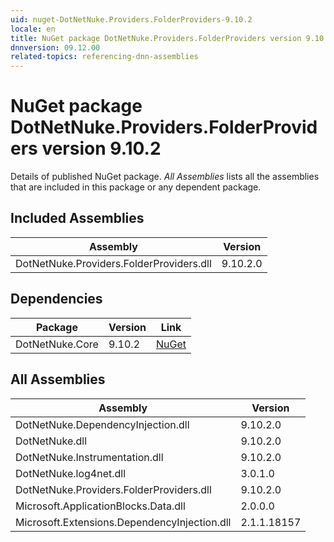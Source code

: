 ```yaml
---
uid: nuget-DotNetNuke.Providers.FolderProviders-9.10.2
locale: en
title: NuGet package DotNetNuke.Providers.FolderProviders version 9.10.2
dnnversion: 09.12.00
related-topics: referencing-dnn-assemblies
---
```


# NuGet package DotNetNuke.Providers.FolderProviders version 9.10.2
Details of published NuGet package.
*All Assemblies* lists all the assemblies that are included in this package or any dependent package.

## Included Assemblies

|Assembly|Version|
|---|---|
|DotNetNuke.Providers.FolderProviders.dll|9.10.2.0|

## Dependencies

|Package|Version|Link|
|---|---|---|
|DotNetNuke.Core|9.10.2|[NuGet](https://www.nuget.org/packages/DotNetNuke.Core/9.10.2)|

## All Assemblies

|Assembly|Version|
|---|---|
|DotNetNuke.DependencyInjection.dll|9.10.2.0|
|DotNetNuke.dll|9.10.2.0|
|DotNetNuke.Instrumentation.dll|9.10.2.0|
|DotNetNuke.log4net.dll|3.0.1.0|
|DotNetNuke.Providers.FolderProviders.dll|9.10.2.0|
|Microsoft.ApplicationBlocks.Data.dll|2.0.0.0|
|Microsoft.Extensions.DependencyInjection.dll|2.1.1.18157|

